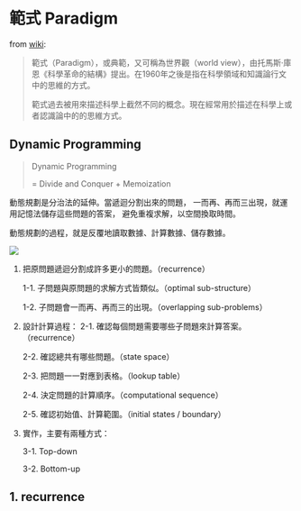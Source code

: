 # 範式 Paradigm

from [wiki](https://zh.wikipedia.org/wiki/%E8%8C%83%E5%BC%8F):

> 範式（Paradigm），或典範，又可稱為世界觀（world view），由托馬斯·庫恩《科學革命的結構》提出。在1960年之後是指在科學領域和知識論行文中的思維的方式。
> 
> 範式過去被用來描述科學上截然不同的概念。現在經常用於描述在科學上或者認識論中的的思維方式。

## Dynamic Programming

> Dynamic Programming
>
> = Divide and Conquer + Memoization

動態規劃是分治法的延伸。當遞迴分割出來的問題，
一而再、再而三出現，就運用記憶法儲存這些問題的答案，
避免重複求解，以空間換取時間。

動態規劃的過程，就是反覆地讀取數據、計算數據、儲存數據。

![](../_static/images/DPRecurrence1.png)

1. 把原問題遞迴分割成許多更小的問題。（recurrence）

   1-1. 子問題與原問題的求解方式皆類似。（optimal sub-structure）
   
   1-2. 子問題會一而再、再而三的出現。（overlapping sub-problems）
   
2. 設計計算過程：
   2-1. 確認每個問題需要哪些子問題來計算答案。（recurrence）
   
   2-2. 確認總共有哪些問題。（state space）
   
   2-3. 把問題一一對應到表格。（lookup table）
   
   2-4. 決定問題的計算順序。（computational sequence）
   
   2-5. 確認初始值、計算範圍。（initial states / boundary）
   
3. 實作，主要有兩種方式：

   3-1. Top-down
   
   3-2. Bottom-up
   
## 1. recurrence
 

